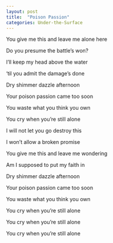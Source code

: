 ```yaml
---
layout: post
title:  "Poison Passion"
categories: Under-the-Surface
---
```



You give me this and leave me alone here


Do you presume the battle’s won?


I’ll keep my head above the water


‘til you admit the damage’s done


 


Dry shimmer dazzle afternoon


Your poison passion came too soon


You waste what you think you own


 


You cry when you’re still alone


I will not let you go destroy this


I won’t allow a broken promise


You give me this and leave me wondering


Am I supposed to put my faith in


Dry shimmer dazzle afternoon


Your poison passion came too soon


You waste what you think you own


You cry when you’re still alone


You cry when you’re still alone


You cry when you’re still alone